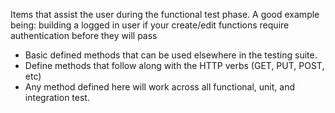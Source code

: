 Items that assist the user during the functional test phase. A good example being: building a logged in user if your create/edit functions require authentication before they will pass

* Basic defined methods that can be used elsewhere in the testing suite.
* Define methods that follow along with the HTTP verbs (GET, PUT, POST, etc)
* Any method defined here will work across all functional, unit, and integration test.